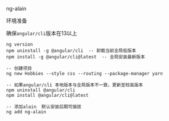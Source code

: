ng-alain

环境准备

确保`angular/cli`版本在13以上

```
ng version
npm uninstall -g @angular/cli  -- 卸载当前全局低版本
npm install -g @angular/cli@latest  -- 全局安装最新版本
```



```
-- 创建项目
ng new Hobbies --style css --routing --package-manager yarn

-- 如果angular/cli 本地版本与全局版本不一致，更新至较高版本
npm uninstall @angular/cli
npm install @angular/cli@latest 

-- 添加alain  默认安装后期可插拔
ng add ng-alain 
```

